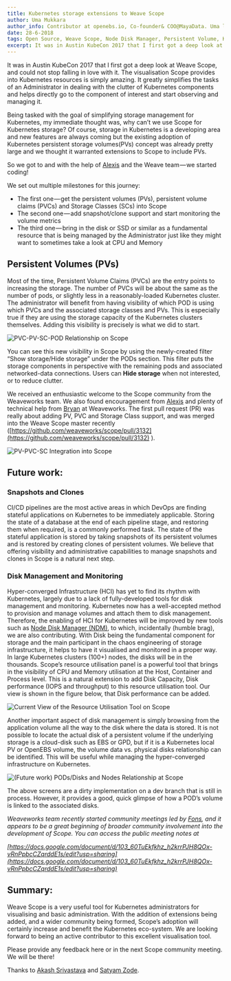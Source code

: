 ```yaml
---
title: Kubernetes storage extensions to Weave Scope
author: Uma Mukkara
author_info: Contributor at openebs.io, Co-founder& COO@MayaData. Uma led product development in the early days of MayaData (CloudByte).
date: 28-6-2018
tags: Open Source, Weave Scope, Node Disk Manager, Persistent Volume, Kubernetes
excerpt: It was in Austin KubeCon 2017 that I first got a deep look at Weave Scope, and could not stop falling in love with it. The visualisation Scope provides into Kubernetes resources is simply amazing.
---
```


It was in Austin KubeCon 2017 that I first got a deep look at Weave Scope, and could not stop falling in love with it. The visualisation Scope provides into Kubernetes resources is simply amazing. It greatly simplifies the tasks of an Administrator in dealing with the clutter of Kubernetes components and helps directly go to the component of interest and start observing and managing it.

Being tasked with the goal of simplifying storage management for Kubernetes, my immediate thought was, why can’t we use Scope for Kubernetes storage? Of course, storage in Kubernetes is a developing area and new features are always coming but the existing adoption of Kubernetes persistent storage volumes(PVs) concept was already pretty large and we thought it warranted extensions to Scope to include PVs.

So we got to and with the help of [Alexis](https://twitter.com/monadic) and the Weave team — we started coding!

We set out multiple milestones for this journey:

- The first one — get the persistent volumes (PVs), persistent volume claims (PVCs) and Storage Classes (SCs) into Scope
- The second one — add snapshot/clone support and start monitoring the volume metrics
- The third one — bring in the disk or SSD or similar as a fundamental resource that is being managed by the Administrator just like they might want to sometimes take a look at CPU and Memory

## Persistent Volumes (PVs)

Most of the time, Persistent Volume Claims (PVCs) are the entry points to increasing the storage. The number of PVCs will be about the same as the number of pods, or slightly less in a reasonably-loaded Kubernetes cluster. The administrator will benefit from having visibility of which POD is using which PVCs and the associated storage classes and PVs. This is especially true if they are using the storage capacity of the Kubernetes clusters themselves. Adding this visibility is precisely is what we did to start.

![PVC-PV-SC-POD Relationship on Scope](/images/blog/pvc-pv-sc-pod.png)

You can see this new visibility in Scope by using the newly-created filter “Show storage/Hide storage” under the PODs section. This filter puts the storage components in perspective with the remaining pods and associated networked-data connections. Users can **Hide storage** when not interested, or to reduce clutter.

We received an enthusiastic welcome to the Scope community from the Weaveworks team. We also found encouragement from [Alexis](https://twitter.com/monadic) and plenty of technical help from [Bryan](https://twitter.com/bboreham) at Weaveworks. The first pull request (PR) was really about adding PV, PVC and Storage Class support, and was merged into the Weave Scope master recently ([https://github.com/weaveworks/scope/pull/3132](https://github.com/weaveworks/scope/pull/3132) ).

![PV-PVC-SC Integration into Scope](https://blog.mayadata.io/hubfs/0_iYXgl-m8oxyXVs1s.gif)

## Future work:

### Snapshots and Clones

CI/CD pipelines are the most active areas in which DevOps are finding stateful applications on Kubernetes to be immediately applicable. Storing the state of a database at the end of each pipeline stage, and restoring them when required, is a commonly performed task. The state of the stateful application is stored by taking snapshots of its persistent volumes and is restored by creating clones of persistent volumes. We believe that offering visibility and administrative capabilities to manage snapshots and clones in Scope is a natural next step.

### Disk Management and Monitoring

Hyper-converged Infrastructure (HCI) has yet to find its rhythm with Kubernetes, largely due to a lack of fully-developed tools for disk management and monitoring. Kubernetes now has a well-accepted method to provision and manage volumes and attach them to disk management. Therefore, the enabling of HCI for Kubernetes will be improved by new tools such as [Node Disk Manager (NDM)](https://github.com/openebs/node-disk-manager), to which, incidentally (humble brag), we are also contributing. With Disk being the fundamental component for storage and the main participant in the chaos engineering of storage infrastructure, it helps to have it visualised and monitored in a proper way. In large Kubernetes clusters (100+) nodes, the disks will be in the thousands. Scope’s resource utilisation panel is a powerful tool that brings in the visibility of CPU and Memory utilisation at the Host, Container and Process level. This is a natural extension to add Disk Capacity, Disk performance (IOPS and throughput) to this resource utilisation tool. Our view is shown in the figure below, that Disk performance can be added.

![Current View of the Resource Utilisation Tool on Scope](https://blog.mayadata.io/hubfs/0_9SozVWeQ2F69fDQO.gif)

Another important aspect of disk management is simply browsing from the application volume all the way to the disk where the data is stored. It is not possible to locate the actual disk of a persistent volume if the underlying storage is a cloud-disk such as EBS or GPD, but if it is a Kubernetes local PV or OpenEBS volume, the volume data vs. physical disks relationship can be identified. This will be useful while managing the hyper-converged infrastructure on Kubernetes.

![(Future work) PODs/Disks and Nodes Relationship at Scope](https://blog.mayadata.io/hubfs/0_WJA8ii6NlaBoS94H.gif)

The above screens are a dirty implementation on a dev branch that is still in process. However, it provides a good, quick glimpse of how a POD’s volume is linked to the associated disks.

_Weaveworks team recently started community meetings led by [Fons](https://twitter.com/2opremio), and it appears to be a great beginning of broader community involvement into the development of Scope. You can access the public meeting notes at_

_[https://docs.google.com/document/d/103_60TuEkfkhz_h2krrPJH8QOx-vRnPpbcCZqrddE1s/edit?usp=sharing](https://docs.google.com/document/d/103_60TuEkfkhz_h2krrPJH8QOx-vRnPpbcCZqrddE1s/edit?usp=sharing)_

## Summary:

Weave Scope is a very useful tool for Kubernetes administrators for visualising and basic administration. With the addition of extensions being added, and a wider community being formed, Scope’s adoption will certainly increase and benefit the Kubernetes eco-system. We are looking forward to being an active contributor to this excellent visualisation tool.

Please provide any feedback here or in the next Scope community meeting. We will be there!

Thanks to [Akash Srivastava](https://medium.com/@srivastavaakash?source=post_page) and [Satyam Zode](https://medium.com/@satyamz?source=post_page).
